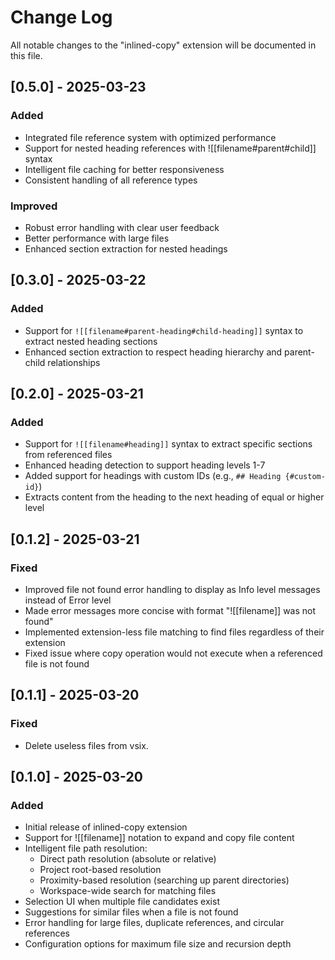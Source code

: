 # Change Log

All notable changes to the "inlined-copy" extension will be documented in this file.

## [0.5.0] - 2025-03-23

### Added

- Integrated file reference system with optimized performance
- Support for nested heading references with ![[filename#parent#child]] syntax
- Intelligent file caching for better responsiveness
- Consistent handling of all reference types

### Improved

- Robust error handling with clear user feedback
- Better performance with large files
- Enhanced section extraction for nested headings

## [0.3.0] - 2025-03-22

### Added

- Support for `![[filename#parent-heading#child-heading]]` syntax to extract nested heading sections
- Enhanced section extraction to respect heading hierarchy and parent-child relationships

## [0.2.0] - 2025-03-21

### Added

- Support for `![[filename#heading]]` syntax to extract specific sections from referenced files
- Enhanced heading detection to support heading levels 1-7
- Added support for headings with custom IDs (e.g., `## Heading {#custom-id}`)
- Extracts content from the heading to the next heading of equal or higher level

## [0.1.2] - 2025-03-21

### Fixed

- Improved file not found error handling to display as Info level messages instead of Error level
- Made error messages more concise with format "![[filename]] was not found"
- Implemented extension-less file matching to find files regardless of their extension
- Fixed issue where copy operation would not execute when a referenced file is not found

## [0.1.1] - 2025-03-20

### Fixed

- Delete useless files from vsix.

## [0.1.0] - 2025-03-20

### Added

- Initial release of inlined-copy extension
- Support for ![[filename]] notation to expand and copy file content
- Intelligent file path resolution:
  - Direct path resolution (absolute or relative)
  - Project root-based resolution
  - Proximity-based resolution (searching up parent directories)
  - Workspace-wide search for matching files
- Selection UI when multiple file candidates exist
- Suggestions for similar files when a file is not found
- Error handling for large files, duplicate references, and circular references
- Configuration options for maximum file size and recursion depth
